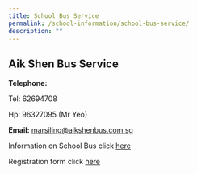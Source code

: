 ```yaml
---
title: School Bus Service
permalink: /school-information/school-bus-service/
description: ""
---
```

## Aik Shen Bus Service

**Telephone:**  

Tel: 62694708

Hp: 96327095 (Mr Yeo)

  

**Email:**
marsiling@aikshenbus.com.sg

Information on School Bus click [here](https://file.go.gov.sg/2022-school-bus-information.pdf)

Registration form click [here](https://form.gov.sg/615bbeb3d106760012df2606)